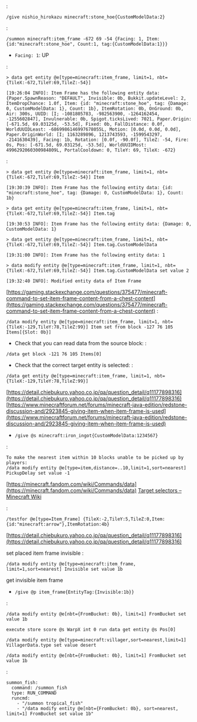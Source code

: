 
:

```
/give nishio_hirokazu minecraft:stone_hoe{CustomModelData:2}
```


:

```
/summon minecraft:item_frame -672 69 -54 {Facing: 1, Item: {id:"minecraft:stone_hoe", Count:1, tag:{CustomModelData:1}}}
```

- `Facing: 1`: UP

:

```
> data get entity @e[type=minecraft:item_frame, limit=1, nbt={TileX:-672,TileY:69,TileZ:-54}]

[19:26:04 INFO]: Item Frame has the following entity data: {Paper.SpawnReason: "DEFAULT", Invisible: 0b, Bukkit.updateLevel: 2, ItemDropChance: 1.0f, Item: {id: "minecraft:stone_hoe", tag: {Damage: 0, CustomModelData: 1}, Count: 1b}, ItemRotation: 0b, OnGround: 0b, Air: 300s, UUID: [I; -1081805783, -982563900, -1264162454, -1255602847], Invulnerable: 0b, Spigot.ticksLived: 7021, Paper.Origin: [-671.5d, 69.03125d, -53.5d], Fixed: 0b, FallDistance: 0.0f, WorldUUIDLeast: -6869986146997678055L, Motion: [0.0d, 0.0d, 0.0d], Paper.OriginWorld: [I; 1163289896, 1213743593, -1599543297, -2141630439], Facing: 1b, Rotation: [0.0f, -90.0f], TileZ: -54, Fire: 0s, Pos: [-671.5d, 69.03125d, -53.5d], WorldUUIDMost: 4996292060300984809L, PortalCooldown: 0, TileY: 69, TileX: -672}
```

:

```
> data get entity @e[type=minecraft:item_frame, limit=1, nbt={TileX:-672,TileY:69,TileZ:-54}] Item

[19:30:39 INFO]: Item Frame has the following entity data: {id: "minecraft:stone_hoe", tag: {Damage: 0, CustomModelData: 1}, Count: 1b}

> data get entity @e[type=minecraft:item_frame, limit=1, nbt={TileX:-672,TileY:69,TileZ:-54}] Item.tag

[19:30:53 INFO]: Item Frame has the following entity data: {Damage: 0, CustomModelData: 1}

> data get entity @e[type=minecraft:item_frame, limit=1, nbt={TileX:-672,TileY:69,TileZ:-54}] Item.tag.CustomModelData

[19:31:00 INFO]: Item Frame has the following entity data: 1

> data modify entity @e[type=minecraft:item_frame, limit=1, nbt={TileX:-672,TileY:69,TileZ:-54}] Item.tag.CustomModelData set value 2

[19:32:40 INFO]: Modified entity data of Item Frame
```



[https://gaming.stackexchange.com/questions/375477/minecraft-command-to-set-item-frame-content-from-a-chest-content](https://gaming.stackexchange.com/questions/375477/minecraft-command-to-set-item-frame-content-from-a-chest-content)
:

```
/data modify entity @e[type=minecraft:item_frame, limit=1, nbt={TileX:-129,TileY:78,TileZ:99}] Item set from block -127 76 105 Items[{Slot: 0b}]
```

- Check that you can read data from the source block:
:

```
/data get block -121 76 105 Items[0]
```

- Check that the correct target entity is selected:
:

```
/data get entity @e[type=minecraft:item_frame, limit=1, nbt={TileX:-129,TileY:78,TileZ:99}]
```

[https://detail.chiebukuro.yahoo.co.jp/qa/question_detail/q11177898316](https://detail.chiebukuro.yahoo.co.jp/qa/question_detail/q11177898316)
[https://www.minecraftforum.net/forums/minecraft-java-edition/redstone-discussion-and/2923845-giving-item-when-item-frame-is-used](https://www.minecraftforum.net/forums/minecraft-java-edition/redstone-discussion-and/2923845-giving-item-when-item-frame-is-used)
- `/give @s minecraft:iron_ingot{CustomModelData:1234567}`

:

```
To make the nearest item within 10 blocks unable to be picked up by players:
/data modify entity @e[type=item,distance=..10,limit=1,sort=nearest] PickupDelay set value -1
```

[https://minecraft.fandom.com/wiki/Commands/data](https://minecraft.fandom.com/wiki/Commands/data)
[Target selectors – Minecraft Wiki](https://minecraft.fandom.com/wiki/Target_selectors)

:

```
/testfor @e[type=Item_Frame] {TileX:-2,TileY:5,TileZ:0,Item:{id:"minecraft:arrow"},ItemRotation:4b}
```

[https://detail.chiebukuro.yahoo.co.jp/qa/question_detail/q11177898316](https://detail.chiebukuro.yahoo.co.jp/qa/question_detail/q11177898316)

set placed item frame invisible
:

```
/data modify entity @e[type=minecraft:item_frame, limit=1,sort=nearest] Invisible set value 1b
```

get invisible item frame
- `/give @p item_frame{EntityTag:{Invisible:1b}}`


:

```
/data modify entity @e[nbt={FromBucket: 0b}, limit=1] FromBucket set value 1b
```


`execute store score @s WarpX int 0 run data get entity @s Pos[0]`

`/data modify entity @e[type=minecraft:villager,sort=nearest,limit=1] VillagerData.type set value desert`


`/data modify entity @e[nbt={FromBucket: 0b}, limit=1] FromBucket set value 1b`

:

```
summon_fish:
  command: /summon_fish
  type: RUN_COMMAND
  runcmd:
    - "/summon tropical_fish"
    - "/data modify entity @e[nbt={FromBucket: 0b}, sort=nearest, limit=1] FromBucket set value 1b"
```

